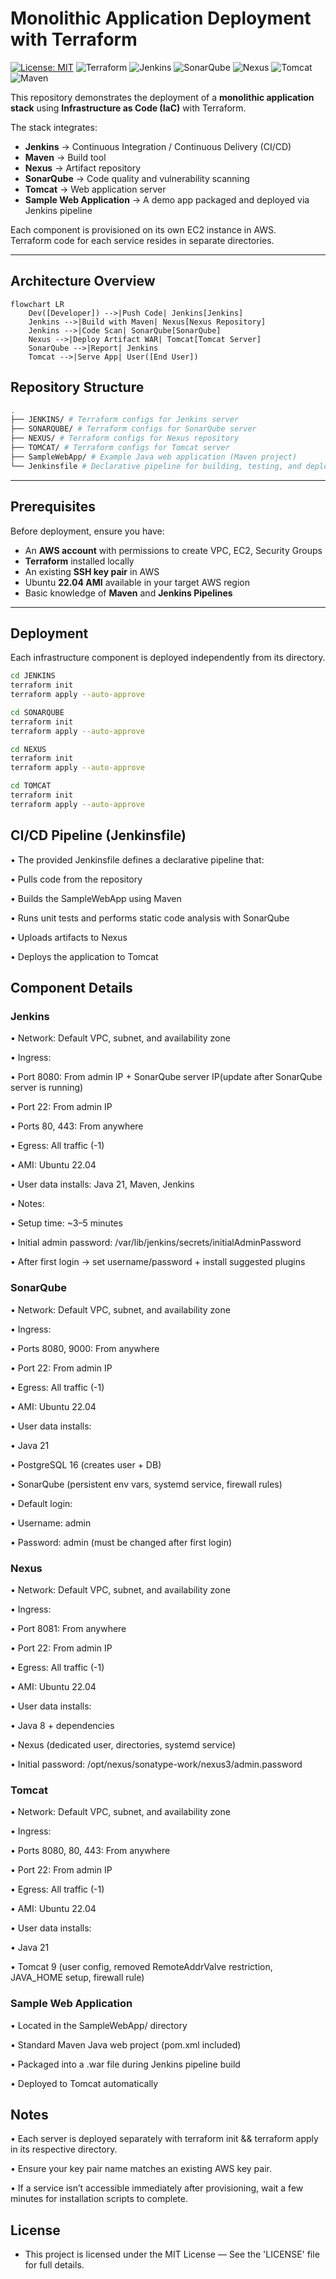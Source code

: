 # Monolithic Application Deployment with Terraform

[![License: MIT](https://img.shields.io/badge/License-MIT-yellow.svg)](LICENSE)
![Terraform](https://img.shields.io/badge/Terraform-IaC-623CE4?logo=terraform&logoColor=white)
![Jenkins](https://img.shields.io/badge/Jenkins-CI/CD-D24939?logo=jenkins&logoColor=white)
![SonarQube](https://img.shields.io/badge/SonarQube-Code%20Quality-4E9BCD?logo=sonarqube&logoColor=white)
![Nexus](https://img.shields.io/badge/Nexus-Artifact%20Repo-2E4E7E?logo=sonatype&logoColor=white)
![Tomcat](https://img.shields.io/badge/Tomcat-Web%20Server-F8DC75?logo=apache-tomcat&logoColor=black)
![Maven](https://img.shields.io/badge/Maven-Build%20Tool-C71A36?logo=apachemaven&logoColor=white)

This repository demonstrates the deployment of a **monolithic application stack** using **Infrastructure as Code (IaC)** with Terraform.  

The stack integrates:
- **Jenkins** → Continuous Integration / Continuous Delivery (CI/CD)
- **Maven** → Build tool
- **Nexus** → Artifact repository
- **SonarQube** → Code quality and vulnerability scanning
- **Tomcat** → Web application server  
- **Sample Web Application** → A demo app packaged and deployed via Jenkins pipeline  

Each component is provisioned on its own EC2 instance in AWS.  
Terraform code for each service resides in separate directories.

---

## Architecture Overview

```mermaid
flowchart LR
    Dev([Developer]) -->|Push Code| Jenkins[Jenkins]
    Jenkins -->|Build with Maven| Nexus[Nexus Repository]
    Jenkins -->|Code Scan| SonarQube[SonarQube]
    Nexus -->|Deploy Artifact WAR| Tomcat[Tomcat Server]
    SonarQube -->|Report| Jenkins
    Tomcat -->|Serve App| User([End User])
```    

## Repository Structure
```bash
.
├── JENKINS/ # Terraform configs for Jenkins server
├── SONARQUBE/ # Terraform configs for SonarQube server
├── NEXUS/ # Terraform configs for Nexus repository
├── TOMCAT/ # Terraform configs for Tomcat server
├── SampleWebApp/ # Example Java web application (Maven project)
└── Jenkinsfile # Declarative pipeline for building, testing, and deploying the SampleWebApp
```

---

## Prerequisites
Before deployment, ensure you have:
- An **AWS account** with permissions to create VPC, EC2, Security Groups
- **Terraform** installed locally
- An existing **SSH key pair** in AWS
- Ubuntu **22.04 AMI** available in your target AWS region
- Basic knowledge of **Maven** and **Jenkins Pipelines**

---

## Deployment
Each infrastructure component is deployed independently from its directory.  


```bash
cd JENKINS
terraform init
terraform apply --auto-approve

cd SONARQUBE
terraform init
terraform apply --auto-approve

cd NEXUS
terraform init
terraform apply --auto-approve

cd TOMCAT
terraform init
terraform apply --auto-approve

```


## CI/CD Pipeline (Jenkinsfile)

• The provided Jenkinsfile defines a declarative pipeline that:

• Pulls code from the repository

• Builds the SampleWebApp using Maven

• Runs unit tests and performs static code analysis with SonarQube

• Uploads artifacts to Nexus

• Deploys the application to Tomcat 

## Component Details
### Jenkins

• Network: Default VPC, subnet, and availability zone

• Ingress:

   • Port 8080: From admin IP + SonarQube server IP(update after SonarQube server is running)

   • Port 22: From admin IP

   • Ports 80, 443: From anywhere

• Egress: All traffic (-1)

• AMI: Ubuntu 22.04

• User data installs: Java 21, Maven, Jenkins

• Notes:

   • Setup time: ~3–5 minutes

   • Initial admin password: /var/lib/jenkins/secrets/initialAdminPassword

   • After first login → set username/password + install suggested plugins

### SonarQube

• Network: Default VPC, subnet, and availability zone

• Ingress:

   • Ports 8080, 9000: From anywhere

   • Port 22: From admin IP

• Egress: All traffic (-1)

• AMI: Ubuntu 22.04

• User data installs:

   • Java 21

   • PostgreSQL 16 (creates user + DB)

   • SonarQube (persistent env vars, systemd service, firewall rules)

• Default login:

   • Username: admin

   • Password: admin (must be changed after first login)

### Nexus

• Network: Default VPC, subnet, and availability zone

• Ingress:

   • Port 8081: From anywhere

   • Port 22: From admin IP

• Egress: All traffic (-1)

• AMI: Ubuntu 22.04

• User data installs:

   • Java 8 + dependencies

   • Nexus (dedicated user, directories, systemd service)

• Initial password: /opt/nexus/sonatype-work/nexus3/admin.password

### Tomcat

• Network: Default VPC, subnet, and availability zone

• Ingress:

   • Ports 8080, 80, 443: From anywhere

   • Port 22: From admin IP

• Egress: All traffic (-1)

• AMI: Ubuntu 22.04

• User data installs:

   • Java 21

   • Tomcat 9 (user config, removed RemoteAddrValve restriction, JAVA_HOME setup, firewall rule)

### Sample Web Application

• Located in the SampleWebApp/ directory

• Standard Maven Java web project (pom.xml included)

• Packaged into a .war file during Jenkins pipeline build

• Deployed to Tomcat automatically

## Notes

• Each server is deployed separately with terraform init && terraform apply in its respective directory.

• Ensure your key pair name matches an existing AWS key pair.

• If a service isn’t accessible immediately after provisioning, wait a few minutes for installation scripts to complete.

## License

- This project is licensed under the MIT License — See the 'LICENSE' file for full details.